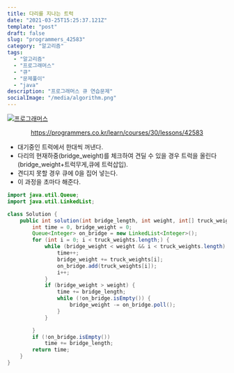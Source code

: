 ```yaml
---
title: 다리를 지나는 트럭
date: "2021-03-25T15:25:37.121Z"
template: "post"
draft: false
slug: "programmers_42583"
category: "알고리즘"
tags:
  - "알고리즘"
  - "프로그래머스"
  - "큐"
  - "문제풀이"
  - "java"
description: "프로그래머스 큐 연습문제"
socialImage: "/media/algorithm.png"
---
```




[![프로그래머스](https://programmers.co.kr/assets/bi-symbol-light-49a242793b7a8b540cfc3489b918e3bb2a6724f1641572c14c575265d7aeea38.png)](https://programmers.co.kr/learn/courses/30/lessons/42583)
<div style="text-align:center"><a href="https://programmers.co.kr/learn/courses/30/lessons/42583">https://programmers.co.kr/learn/courses/30/lessons/42583</a></div>

- 대기중인 트럭에서 한대씩 꺼낸다.
- 다리의 현재하중(bridge_weight)를 체크하여 견딜 수 있을 경우 트럭을 올린다(bridge_weight+트럭무게,큐에 트럭삽입).
- 견디지 못할 경우 큐에 0을 집어 넣는다.
- 이 과정을 초마다 해준다.


```java
import java.util.Queue;
import java.util.LinkedList;

class Solution {
    public int solution(int bridge_length, int weight, int[] truck_weights) {
        int time = 0, bridge_weight = 0;
        Queue<Integer> on_bridge = new LinkedList<Integer>();
        for (int i = 0; i < truck_weights.length;) {
            while (bridge_weight < weight && i < truck_weights.length) {
                time++;
                bridge_weight += truck_weights[i];
                on_bridge.add(truck_weights[i]);
                i++;
            }
            if (bridge_weight > weight) {
                time += bridge_length;
                while (!on_bridge.isEmpty()) {
                    bridge_weight -= on_bridge.poll();
                }
            }

        }
        if (!on_bridge.isEmpty())
            time += bridge_length;
        return time;
    }
}
```